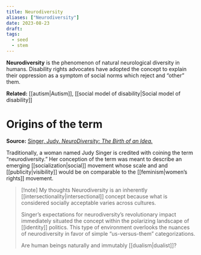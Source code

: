 ```yaml
---
title: Neurodiversity
aliases: ["Neurodiversity"]
date: 2023-08-23
draft:
tags:
  - seed
  - stem
---
```


**Neurodiversity** is the phenomenon of  natural neurological diversity in humans. Disability rights advocates have adopted the concept to explain their oppression as a symptom of social norms which reject and “other” them.

**Related:** [[autism|Autism]], [[social model of disability|Social model of disability]]

# Origins of the term

**Source:** [Singer, Judy. *NeuroDiversity: The Birth of an Idea.*](https://www.amazon.com/NeuroDiversity-Birth-Idea-Judy-Singer/dp/064815470X)

Traditionally, a woman named Judy Singer is credited with coining the term “neurodiversity.” Her conception of the term was meant to describe an emerging [[socialization|social]] movement whose scale and and [[publicity|visibility]] would be on comparable to the [[feminism|women’s rights]] movement. 

> [!note] My thoughts
> Neurodiversity is an inherently [[intersectionality|intersectional]] concept because what is considered socially acceptable varies across cultures.
> 
> Singer’s expectations for neurodiversity’s revolutionary impact immediately situated the concept within the polarizing landscape of [[identity]] politics. This type of environment overlooks the nuances of neurodiversity in favor of simple “us-versus-them” categorizations.
> 
> Are human beings naturally and immutably [[dualism|dualist]]?